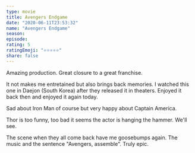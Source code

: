 ```yaml
--- 
type: movie 
title: Avengers Endgame 
date: "2020-06-11T23:53:32" 
name: "Avengers Endgame" 
season: 
episode: 
rating: 5 
ratingEmoji: "⭐️⭐️⭐️⭐️⭐️" 
share: false 
---
```


Amazing production. Great closure to a great franchise.

It not makes me entretained but also brings back memories. I watched this one in Daejon (South Korea) after they released it in theaters. Enjoyed it back then and enjoyed it again today.

Sad about Iron Man of course but very happy about Captain America.

Thor is too funny, too bad it seems the actor is hanging the hammer. We'll see.

The scene when they all come back have me goosebumps again. The music and the sentence "Avengers, assemble". Truly epic.
